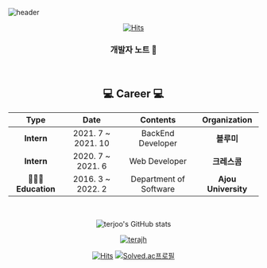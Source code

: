 ![header](https://capsule-render.vercel.app/api?type=waving&color=5e9565&height=200&section=header&text=Terajh's%20Github&fontSize=70&fontColor=ffffff)

<div align="center" style="text-align:center">
  
[![Hits](https://hits.seeyoufarm.com/api/count/incr/badge.svg?url=https%3A%2F%2Fgithub.com%2FSooYeonida&count_bg=%23ADCEEB&title_bg=%23292828&icon=github.svg&icon_color=%23E7E7E7&title=hits&edge_flat=false)](https://hits.seeyoufarm.com)

<h3 align="center"> 개발자 노트 📖 </h3>
<br>
<h2 align="center"> 💻 Career 💻  </h2>

| **Type** | **Date** | **Contents** | **Organization** |
|:--------:|:--------:|:--------:|:--------:|
| **Intern** | 2021. 7 ~ 2021. 10 | BackEnd Developer | **블루미**|
| **Intern** | 2020. 7 ~ 2021. 6 | Web Developer | **크레스콤** |
| **🧑🏻‍🎓Education** | 2016. 3 ~ 2022. 2| Department of Software | **Ajou University** |
</p>

<br>

![terjoo's GitHub stats](https://github-readme-stats.vercel.app/api?username=terajh&show_icons=true&theme=radical)

[![terajh](http://mazassumnida.wtf/api/generate_badge?boj=terajoohyun)](https://solved.ac/terajoohyun)

[![Hits](https://hits.seeyoufarm.com/api/count/incr/badge.svg?url=https%3A%2F%2Fgithub.com%2Fans2552&count_bg=%2379C83D&title_bg=%23555555&icon=&icon_color=%23E7E7E7&title=hits&edge_flat=false)](https://hits.seeyoufarm.com) 
[![Solved.ac프로필](http://mazassumnida.wtf/api/mini/generate_badge?boj=terajoohyun)](https://solved.ac/terajoohyun)

</div>
